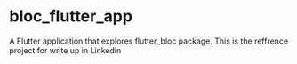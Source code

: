 # bloc_flutter_app

A  Flutter application that explores flutter_bloc package. This is the reffrence project for write up in Linkedin

